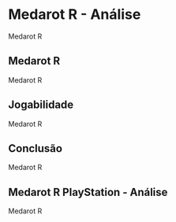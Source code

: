 ---
---

# Medarot R - Análise

Medarot R

## Medarot R

Medarot R

## Jogabilidade

Medarot R

## Conclusão

Medarot R

## Medarot R PlayStation - Análise

Medarot R
